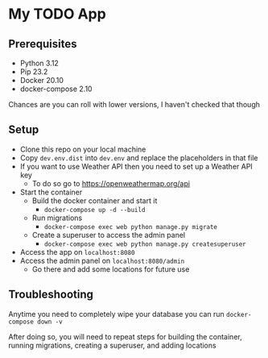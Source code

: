 # My TODO App

## Prerequisites

- Python 3.12
- Pip 23.2
- Docker 20.10
- docker-compose 2.10

Chances are you can roll with lower versions, I haven't checked that though

## Setup

- Clone this repo on your local machine
- Copy `dev.env.dist` into `dev.env` and replace the placeholders in that file
- If you want to use Weather API then you need to set up a Weather API key
  - To do so go to https://openweathermap.org/api
- Start the container
  - Build the docker container and start it 
    - `docker-compose up -d --build`
  - Run migrations 
    - `docker-compose exec web python manage.py migrate`
  - Create a superuser to access the admin panel 
    - `docker-compose exec web python manage.py createsuperuser`
- Access the app on `localhost:8080`
- Access the admin panel on `localhost:8080/admin`
  - Go there and add some locations for future use

## Troubleshooting

Anytime you need to completely wipe your database you can run `docker-compose down -v`

After doing so, you will need to repeat steps for building the container, running migrations, creating a superuser, and adding locations
